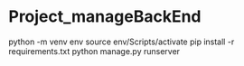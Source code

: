 # Project_manageBackEnd
python -m venv env 
source env/Scripts/activate
pip install -r requirements.txt
python manage.py runserver
